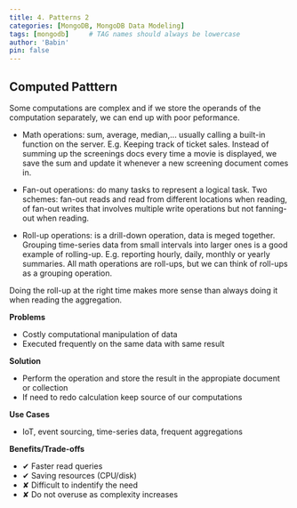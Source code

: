 ```yaml
---
title: 4. Patterns 2
categories: [MongoDB, MongoDB Data Modeling]
tags: [mongodb]     # TAG names should always be lowercase
author: 'Babin'
pin: false
---
```


## Computed Patttern
Some computations are complex and if we store the operands of the computation separately, we can end up with poor peformance.

- Math operations: sum, average, median,... usually calling a built-in function on the server.
E.g. Keeping track of ticket sales. Instead of summing up the screenings docs every time a movie is displayed, we save the sum and update it whenever a new screening document comes in.

- Fan-out operations: do many tasks to represent a logical task. Two schemes: fan-out reads and read from different locations when reading, of fan-out writes that involves multiple write operations but not fanning-out when reading.

- Roll-up operations: is a drill-down operation, data is meged together. Grouping time-series data from small intervals into larger ones is a good example of rolling-up.
E.g. reporting hourly, daily, monthly or yearly summaries.
All math operations are roll-ups, but we can think of roll-ups as a grouping operation.

Doing the roll-up at the right time makes more sense than always doing it when reading the aggregation.

**Problems**
- Costly computational manipulation of data
- Executed frequently on the same data with same result

**Solution**
- Perform the operation and store the result in the appropiate document or collection
- If need to redo calculation keep source of our computations

**Use Cases**
- IoT, event sourcing, time-series data, frequent aggregations

**Benefits/Trade-offs**
- ✔ Faster read queries
- ✔ Saving resources (CPU/disk)
- ✘ Difficult to indentify the need
- ✘ Do not overuse as complexity increases
